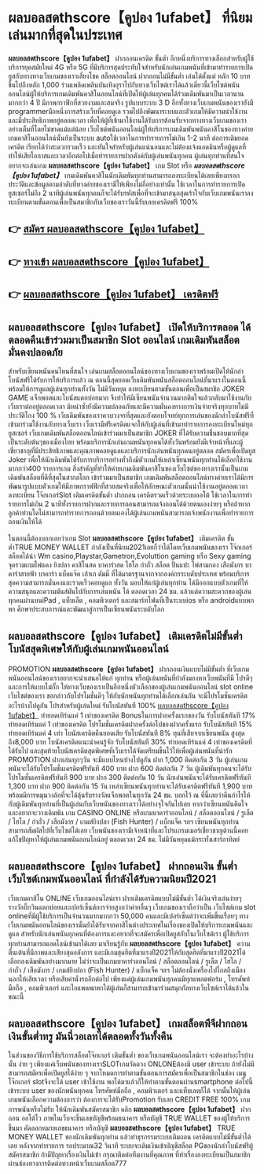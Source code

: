 # ผลบอลสดthscore【คูปอง 1ufabet】  ที่นิยมเล่นมากที่สุดในประเทศ

**ผลบอลสดthscore【คูปอง 1ufabet】** ฝากถอนเครดิต ขั้นต่ำ  อีกหนึ่งบริการทางเลือกสำหรับผู้ใช้บริการยุคสมัยใหม่ 4G หรือ 5G ที่มีบริการสุดประทับใจสำหรับนักเล่นเกมพนันที่เข้ามาทำรายการเปิดยูสกับทางทางเว็บเกมของเราเสี่ยงโชค สล็อตออนไลน์ ฝากถอนไม่มีขั้นต่ำ เล่นได้ตั้งแต่ หลัก 10 บาทขึ้นไปถึงหลัก 1,000 ร่วมเพลิดเพลินบันเทิงอุราไปกับทางเว็บไซต์เราได้แล้วเดี๋ยวนี้เว็บไซต์พนันออนไลน์ผู้ให้บริการเกมเดิมพันคาสิโนออนไลน์ที่เปิดให้ผู้เล่นทุกคนได้ร่วมเดิมพันมาเป็นเวลานานมากกว่า 4 ปี มีภาพกราฟิกที่สวยงามและสมจริง รูปแบบระบบ 3 D
อีกทั้งทางเว็บเกมพนันของเรายังมี programmerมือหนึ่งการสร้างเว็บที่คอยดูเล  รวมไปถึงพัฒนาระบบและตัวเกมให้มีความน่าใช้งานและมีประสิทธิภาพอยู่ตลอดเวลา เพื่อให้ผู้ที่เข้ามาใช้งานได้รับการต้อนรับจากทางทางเว็บเกมของเราอย่างเต็มที่โดยไม่ขาดแม้แต่น้อย เว็บไซต์พนันออนไลน์ผู้ให้บริการเกมเดิมพันพนันคาสิโนของทางค่ายเกมคาสิโนออนไลน์นั้นยังเป็นระบบ autoใช้เวลาในการทำรายการไม่เกิน 1-2 นาที ต่อการเติมยอดเครดิต เรียกได้ว่าสะดวกรวดเร็ว และทันใจสำหรับผู้เล่นแน่นอนและไม่ต้องแจ้งแอดมินหรือผู้ดูแลที่ทำให้เสียโอกาสและเวลาอีกต่อไปเมื่อทำรายการฝากตังค์กับผู้เล่นพนันทุกคน
ผู้เล่นทุกท่านที่สนใจอยากจะเล่นเกม **ผลบอลสดthscore【คูปอง 1ufabet】** เกม Slot  หรือ ***ผลบอลสดthscore【คูปอง 1ufabet】*** เกมเดิมพันคาสิโนนักเดิมพันทุกท่านสามารถลงทะเบียนได้เลยเพียงกรอกประวัติและข้อมูลตามลำดับที่ทางค่ายของเรามีให้เพียงไม่กี่อย่างเท่านั้น ใช้เวลาในการทำรายการเปิดยูสเซอร์ไม่ถึง 2 นาทีผู้เล่นพนันทุกคนก็จะได้รับรหัสเพื่อที่จะเข้ามาสนุกสุดเร้าใจกับเว็บเกมพนันเราลงทะเบียนตามขั้นตอนเพื่อเป็นสมาชิกกับเว็บของเราวันนี้รับเลยเครดิตฟรี 100%

## 👉 [สมัคร ผลบอลสดthscore【คูปอง 1ufabet】](https://archa888.com/)
## 👉 [ทางเข้า ผลบอลสดthscore【คูปอง 1ufabet】](https://archa888.com/)
## 👉 [ผลบอลสดthscore【คูปอง 1ufabet】 เครดิตฟรี](https://archa888.com/)

## ผลบอลสดthscore【คูปอง 1ufabet】 เปิดให้บริการตลอด ได้ตลอดคืนเข้าร่วมมาเป็นสมาชิก Slot ออนไลน์ เกมเดิมพันสล็อตมั่นคงปลอดภัย

สำหรับเซียนพนันคนไหนที่สนใจ เล่นเกมสล็อตออนไลน์ของทางเว็บเกมของเราพร้อมเปิดให้นักล่าโบนัสฟรีได้รับการให้บริการแล้ว ณ ตอนนี้สุดยอดเว็บเดิมพันพนันสล็อตออนไลน์ที่มาแรงในตอนนี้ พร้อมให้การดูแลผู้เล่นทุกท่านทั้งวัน ไม่มีวันหยุด ลงทะเบียนตามขั้นตอนเพื่อเป็นสมาชิก JOKER GAME แจ็กพอตและโบนัสแตกบ่อยมาก จึงทำให้มีเซียนพนันจำนวนมากติดใจแล้วกลับมาใช้งานกับเว็บเราต่ออยู่ตลอดเวลา มิหนำซ้ำยังมีความปลอดภัยและมีความมั่นคงทางการเงินจ่ายจริงทุกบาทไม่มีประวัติโกง 100 % เว็บเดิมพันของเราควบวงจรที่สุดและยังตอบโจทย์ทุกการเล่นของนักล่าโบนัสฟรีที่เข้ามาร่วมใช้งานกับทางเว็บเรา
เว็บเรามีฟรีเครดิตแจกให้กับผู้เล่นที่เข้ามาทำรายการลงทะเบียนใหม่ทุกยูสเซอร์ เว็บเกมเดิมพันสล็อตออนไลน์เข้าร่วมมาเป็นสมาชิก JOKER ที่ได้รับความชื่นชอบมากที่สุดเป็นระดับต้นๆของเมืองไทย พร้อมบริการนักเล่นเกมพนันทุกคนได้ทั้งวันพร้อมยังมีเจ้าหน้าที่และผู้เชี่ยวชาญที่มีประสิทธิภาพและคุณภาพคอยดูแลและบริการนักเล่นพนันทุกคนอยู่ตลอด สมัครเพื่อเปิดยูส Joker เพื่อให้นักเดิมพันได้รับการบริการอย่างทั่วถึงมีตัวเกมให้เหล่าเซียนพนันทุกท่านได้เลือกใช้งานมากกว่า400 รายการเกม
สิ่งสำคัญที่ทำให้ค่ายเกมเดิมพันคาสิโนของเว็บไซต์ของทางเรานั้นเป็นเกมเดิมพันสล็อตที่ดีที่สุดในสากลโลก เข้าร่วมมาเป็นสมาชิก  เกมเดิมพันสล็อตออนไลน์ทางค่ายเราได้มีการพัฒนารูปแบบตัวเกมให้มีภาพกราฟฟิกที่สวยสมจริงเพื่อให้ลักษณะตัวเกมนั้นน่าใช้งานอยู่ตลอดเวลา ลงทะเบียน โจ๊กเกอร์Slot เติมเครดิตขั้นต่ำ ฝากถอน เครดิตรวดเร็วด้วยระบบออโต้ ใช้เวลาในการทำรายการไม่เกิน 2 นาทีทั้งรายการฝากและรายการถอนสามารถแจ้งถอนได้ด้วยตนเองง่ายๆ หรือถ้าหากลูกค้าท่านใดไม่สามารถทำรายการถอนด้วยตนเองได้ผู้เล่นเกมพนันสามารถแจ้งพนักงานเพื่อทำรายการถอนเงินให้ได้

ในตอนนี้ต้องบอกเลยว่าเกม Slot **ผลบอลสดthscore【คูปอง 1ufabet】** เติมเครดิต ขั้นต่ำTRUE MONEY WALLET กำลังเป็นที่นิยม2021เลยก็ว่าได้โดยเว็บเกมพนันของเรา โจ๊กเกอร์ สล็อตได้นำ  Wm casino,Playstar,Gametron,Evoluttion gaming หรือ Sexy gaming จุดรวมเกมไพ่แคง  ยิงปลา คาสิโนสด บาคาร่าสด ไฮโล กำถั่ว สล็อต ปั่นแปะ ไพ่สามกอง เสือมังกร บาคาร่าสายฟ้า บาคาร่า แบ็คแจ๊ค เก้าเก ดัมมี่ ที่ได้มาตรฐานจากจากองค์กรระบดับประเทศ พร้อมบริการสุดความสามารถมั่นคงและรวดเร็วคอยดูแล ทั้งวัน มอบให้แก่ผู้เล่นทุกท่าน ได้มีออกแบบตัวเกมที่ให้ความสนุกและความมันส์มันไปกับการเล่นพนัน ได้ ตลอดเวลา 24 ชม. แล้วแต่ความสะดวกของผู้เล่นทุกคนผ่านบนiPad , แท็บเล็ต , คอมพิวเตอร์ และสมาร์ทโฟนที่เป็นระบบios หรือ androidแบบพกพา ศึกษาประสบการณ์และพัฒนาสู่การเป็นเซียนพนันระบดับโลก

## ผลบอลสดthscore【คูปอง 1ufabet】 เติมเครดิตไม่มีขั้นต่ำ โบนัสสุดพิเศษให้กับผู้เล่นเกมพนันออนไลน์

 PROMOTION  **ผลบอลสดthscore【คูปอง 1ufabet】** ฝากถอนเงินแบบไม่มีขั้นต่ำ ที่เว็บเกมพนันออนไลน์ของเราอยากจะนำเสนอให้แก่  ทุกท่าน หรือผู้เล่นพนันที่กำลังมองหาเว็บพนันที่มี โปรดีๆ และการให้แบบไม่กั๊ก ให้ทางเว็บของเราเป็นอีกหนึ่งตัวเลือกของผู้เล่นเกมพนันออนไลน์ slot online เว็บไซต์ของเรา ขอกล่าวกับโปรโมชั่นดีๆ ให้กับนักพนันทุกท่านได้เลือกเล่นกัน จะมีโปรโมชั่นเครดิตอะไรบ้างไปดูกัน
โปรสำหรับผู้เล่นใหม่ รับโบนัสทันที 100% [ผลบอลสดthscore【คูปอง 1ufabet】](https://archa888.com/) ทำยอดเทิร์นแค่ 1 เท่าของเครดิต
Bonusในการฝากครั้งแรกของวัน รับโบนัสทันที 17% ทำยอดเทิร์นแค่ 1 เท่าของเครดิต
โปรโมชั่นเครดิตฝากครั้งต่อไปของฝากครั้งแรก รับโบนัสทันที 15% ทำยอดเทิร์นแค่ 4 เท่า
โบนัสเครดิตคืนยอดเสีย รับโบนัสทันที 8% ทุนที่เสียจากเซียนพนัน สูงสุดถึง8,000 บาท
โบนัสเครดิตแนะนำคนรู้จัก รับโบนัสทันที 30% ทำยอดเทิร์นแค่ 4 เท่าของเครดิตที่ได้รับไป
และสุดท้ายโบนัสเครดิตสุดพิเศษที่เว็บเราได้จัดเตรียมขึ้นไว้ให้เพื่อผู้เล่นพนันที่น่ารัก  PROMOTION ฝากเล่นทุกๆวัน จะมีแบบไหนบ้างไปดูกัน
ฝาก 1,000 ติดต่อกัน 3 วัน ผู้เล่นเกมพนันจะได้รับโปรโมชั่นเครดิตฟรีทันที 400 บาท
ฝาก 600 ติดต่อกัน 7 วัน ผู้เดิมพันทุกคนจะได้รับโปรโมชั่นเครดิตฟรีทันที 900 บาท
ฝาก 300 ติดต่อกัน 10 วัน นักเล่นพนันจะได้รับเครดิตฟรีทันที 1,300 บาท
ฝาก 900 ติดต่อกัน 15 วัน เหล่าเซียนพนันทุกท่านจะได้รับเครดิตฟรีทันที 1,900 บาท
พร้อมมีการหมุนวงล้อที่จะได้ลุ้นรับรางวัลแจ็กพอตในทุกวัน 24 ชม. บอกไว้ ณ ที่นี้เลยว่าคืนกำไรให้กับผู้เดิมพันทุกท่านที่เป็นผู้เล่นกับเว็บพนันของทางเราได้อย่างจุใจกันไปเลย หากว่าเซียนพนันติดใจและอยากจะวางเดิมพัน เกม CASINO ONLINE หรือเกมบาคาร่าออนไลน์ / สล็อตออนไลน์ / รูเล็ต / ไฮโล / กำถั่ว / เสือมังกร / เกมส์ยิงปลา (Fish Hunter) / แบ็กแจ็ค ฯลฯ เซียนพนันทุกท่านสามารถสัมผัสไปที่เว็บไซต์ได้เลย เว็บพนันของเรามีเจ้าหน้าที่และโปรแกรมเมอร์เชี่ยวชาญด้านนี้คอยแก้ไขปัญหาให้ผู้เล่นเกมพนันออนไลน์อยู่ ตลอดเวลา 24 ชม. ไม่มีวันหยุดแม้กระทั่งเสาร์อาทิตย์

## ผลบอลสดthscore【คูปอง 1ufabet】 ฝากถอนเงิน ขั้นต่ำ  เว็บไซต์เกมพนันออนไลน์ ที่กำลังได้รับความนิยมปี2021

เว็บเกมคาสิโน ONLINE เว็บเกมออนไลน์เรา ฝากเติมเครดิตแบบไม่มีขั้นต่ำ ได้เงินจริงเล่นง่ายๆ รางวัลบิ๊กวินแตกบ่อยและเปอร์เซ็นต์การจ่ายสูงกว่าค่ายอื่นๆ เว็บเกมของเราถือว่าเป็น เว็บไซต์เกม slot onlineที่มีผู้ใช้บริการเป็นจำนวนมากมากกว่า 50,000 คนและมีเปอร์เซ็นต์ว่าจะเพิ่มขึ้นเรื่อยๆ ทางเว็บเกมพนันออนไลน์ของเรานั้นยังได้รับจากคาสิโนต่างประเทศในเรื่องของเปิดให้บริการเกมพนันและดูแล สำหรับนักเล่นพนันทุกคนที่ต้องการและอยากที่จะสมัครเพื่อเปิดยูสกับในเว็บไซต์เรา ผู้ใช้บริการทุกท่านสามารถแอดไลน์เข้ามาได้เลย
	มาเรียนรู้กับ **ผลบอลสดthscore【คูปอง 1ufabet】** ความตื่นเต้นที่มีภาพและเสียงสุดอลังการ และมีเกมสุดฮิตที่มาแรงปี2021ให้กับสุดฮิตที่มาแรงปี2021ได้เลือกลงเดิมพันอย่างมากมาย  ไม่ว่าจะเป็นเกมบาคาร่าออนไลน์ / สล็อตออนไลน์ / รูเล็ต / ไฮโล / กำถั่ว / เสือมังกร / เกมส์ยิงปลา (Fish Hunter) / แบ็กแจ็ค ฯลฯ ไม่ต้องนั่งเครื่องไปไกลถึงเมืองนอกให้เสียเวลา หรือเสียค่านั่งรถอีกต่อไป เพียงแค่ผู้เล่นเกมพนันทุกคนมีทุกแพลตฟอร์ม , โทรศัพท์มือถือ , คอมพิวเตอร์ และไอแพดพกพาได้ผู้เล่นก็สามารถเข้ามาร่วมสนุกกัลทางเว็บไซต์เราได้แล้วในขณะนี้

## ผลบอลสดthscore【คูปอง 1ufabet】 เกมสล็อตพีจีฝากถอนเงินขั้นต่ำทรู มันนี่วอเลทได้ตลอดทั้งวันทั้งคืน

ในส่วนของวิธีการใช้บริการสล็อตโจ๊กเกอร์ เติมขั้นต่ำ ของเว็บเกมพนันออนไลน์เรา จะต้องทำอะไรบ้างนั้น ง่าย ๆ เพียงแค่เว็บพนันของทางเราSLOTเกมวัดดวง ONLONEต้องมี user เข้าระบบ ถ้ายังไม่มีสามารถสมัครเพื่อเปิดยูสได้ง่าย ๆ จากโหมดการทำตามขั้นตอนการสมัครเพื่อเป็นสมาชิกในช่อง เมนู โจ๊กเกอร์ slotจึงจะได้ user เข้าใช้งาน พอได้มาแล้วก็ให้ทำตามขั้นตอนผ่านsmartphone ต่อไปนี้
เข้าระบบ user  ของนักพนันทุกคน โทรศัพท์มือถือ , คอมพิวเตอร์ และแท็บเลตก็ได้
จากนั้นให้ผู้เล่นเกมพนันเลือกความต้องการว่า ต้องการจะได้รับPromotion รับเลย CREDIT FREE 100% เกมการพนันหรือไม่รับ
ให้นักเดิมพันสมัครสมาชิก คลิก **ผลบอลสดthscore【คูปอง 1ufabet】** ฝาก ถอน ออโต้ไว ภาพในเว็บจะขึ้นเลขบัญชีพร้อมธนาคาร หรือบัญชี TRUE WALLET ของผู้ให้บริการขึ้นมา
คัดลอกหมายเลขธนาคาร หรือบัญชี **ผลบอลสดthscore【คูปอง 1ufabet】** TRUE MONEY WALLET ของนักเดิมพันทุกท่าน แล้วทำธุรกรรมระบบเติมถอน เครดิตแบบไม่มีขั้นต่ำได้เลย
หลังจากทำรายการ รอประมาณ32 วินาที ระบบจะเติมเงินเข้าบัญชีสล็อต PGของนักล่าโบนัสฟรีผู้สมัครสมาชิก
ถ้ามีปัญหาเรื่องเงินไม่เข้า กรุณาติดต่อทีมงานที่คุณภาพ ที่ทำเรื่องลงทะเบียนเป็นสมาชิกผ่านช่องทางการติดต่อทางหน้าเว็บเกมสล็อต777


